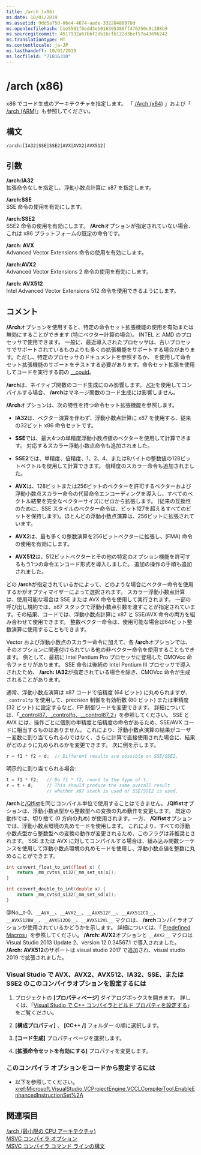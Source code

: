 ```yaml
---
title: /arch (x86)
ms.date: 10/01/2019
ms.assetid: 9dd5a75d-06e4-4674-aade-33228486078d
ms.openlocfilehash: b1e5501f6edd3eb016395380ff476250c0c388b9
ms.sourcegitcommit: 4517932a67bbf2db16cfb122d3bef57a43696242
ms.translationtype: MT
ms.contentlocale: ja-JP
ms.lasthandoff: 10/02/2019
ms.locfileid: "71816310"
---
```

# <a name="arch-x86"></a>/arch (x86)

x86 でコード生成のアーキテクチャを指定します。 「 [/Arch (x64)](arch-x64.md) 」および「 [/arch (ARM)](arch-arm.md)」も参照してください。

## <a name="syntax"></a>構文

```
/arch:[IA32|SSE|SSE2|AVX|AVX2|AVX512]
```

## <a name="arguments"></a>引数

**/arch:IA32**<br/>
拡張命令なしを指定し、浮動小数点計算に x87 を指定します。

**/arch:SSE**<br/>
SSE 命令の使用を有効にします。

**/arch:SSE2**<br/>
SSE2 命令の使用を有効にします。 **/Arch**オプションが指定されていない場合、これは x86 プラットフォームの既定の命令です。

**/arch: AVX**<br/>
Advanced Vector Extensions 命令の使用を有効にします。

**/arch:AVX2**<br/>
Advanced Vector Extensions 2 命令の使用を有効にします。

**/arch: AVX512**<br/>
Intel Advanced Vector Extensions 512 命令を使用できるようにします。

## <a name="remarks"></a>コメント

**/Arch**オプションを使用すると、特定の命令セット拡張機能の使用を有効または無効にすることができます (特にベクター計算の場合)。 INTEL と AMD のプロセッサで使用できます。 一般に、最近導入されたプロセッサは、古いプロセッサでサポートされているものよりも多くの拡張機能をサポートする場合があります。ただし、特定のプロセッサのドキュメントを参照するか、 を使用して命令セット拡張機能のサポートをテストする必要があります。命令セット拡張を使用してコードを実行する前の [__cpuid](../../intrinsics/cpuid-cpuidex.md)。

**/arch**は、ネイティブ関数のコード生成にのみ影響します。 [/Clr](clr-common-language-runtime-compilation.md)を使用してコンパイルする場合、 **/arch**はマネージ関数のコード生成には影響しません。

**/Arch**オプションは、次の特性を持つ命令セット拡張機能を参照します。

- **IA32**は、ベクター演算を伴わず、浮動小数点計算に x87 を使用する、従来の32ビット x86 命令セットです。

- **SSE**では、最大4つの単精度浮動小数点値のベクターを使用して計算できます。 対応するスカラー浮動小数点命令も追加されました。

- **SSE2**では、単精度、倍精度、1、2、4、または8バイトの整数値の128ビットベクトルを使用して計算できます。 倍精度のスカラー命令も追加されました。

- **AVX**は、128ビットまたは256ビットのベクターを許可するベクターおよび浮動小数点スカラー命令の代替命令エンコーディングを導入し、すべてのベクトル結果を完全なベクターサイズにゼロから拡張します。 (従来の互換性のために、SSE スタイルのベクター命令は、ビット127を超えるすべてのビットを保持します)。ほとんどの浮動小数点演算は、256ビットに拡張されています。

- **AVX2**は、最も多くの整数演算を256ビットベクターに拡張し、(FMA) 命令の使用を有効にします。

- **AVX512**は、512ビットベクターとその他の特定のオプション機能を許可するもう1つの命令エンコード形式を導入しました。 追加の操作の手順も追加されました。

どの **/arch**が指定されているかによって、どのような場合にベクター命令を使用するかがオプティマイザーによって選択されます。 スカラー浮動小数点計算は、使用可能な場合は SSE または AVX 命令を使用して実行されます。 一部の呼び出し規約では、x87 スタックで浮動小数点引数を渡すことが指定されています。その結果、コードでは、浮動小数点計算に x87 と SSE/AVX 命令の両方を組み合わせて使用できます。 整数ベクター命令は、使用可能な場合は64ビット整数演算に使用することもできます。

Vector および浮動小数点のスカラー命令に加えて、各 **/arch**オプションでは、そのオプションに関連付けられている他の非ベクター命令を使用することもできます。 例として、最初に Intel Pentium Pro プロセッサに登場した CMOVcc 命令ファミリがあります。 SSE 命令は後続の Intel Pentium III プロセッサで導入されたため、 **/arch: IA32**が指定されている場合を除き、CMOVcc 命令が生成されることがあります。

通常、浮動小数点演算は x87 コードで倍精度 (64 ビット) に丸められますが、`_controlfp` を使用して、precision 制御を有効桁数 (80 ビット) または単精度 (32 ビット) に設定するなど、FP 制御ワードを変更できます。 詳細については、「[_control87、_controlfp、\__control87_2](../../c-runtime-library/reference/control87-controlfp-control87-2.md)」を参照してください。 SSE と AVX には、操作ごとに個別の単精度と倍精度の命令があるため、SSE/AVX コードに相当するものはありません。 これにより、浮動小数点演算の結果がユーザー変数に割り当てられるのではなく、さらに計算で直接使用された場合に、結果がどのように丸められるかを変更できます。 次に例を示します。

```cpp
r = f1 * f2 + d;  // Different results are possible on SSE/SSE2.
```

明示的に割り当てられる場合:

```cpp
t = f1 * f2;   // Do f1 * f2, round to the type of t.
r = t + d;     // This should produce the same overall result
               // whether x87 stack is used or SSE/SSE2 is used.
```

**/arch**と[/QIfist](qifist-suppress-ftol.md)を同じコンパイル単位で使用することはできません。 **/QIfist**オプションは、浮動小数点型から整数型への変換の丸め動作を変更します。 既定の動作では、切り捨て (0 方向の丸め) が使用されます。一方、 **/QIfist**オプションでは、浮動小数点環境の丸めモードを使用します。 これにより、すべての浮動小数点型から整数型への変換の動作が変更されるため、このフラグは非推奨とされます。 SSE または AVX に対してコンパイルする場合は、組み込み関数シーケンスを使用して浮動小数点環境の丸めモードを使用し、浮動小数点値を整数に丸めることができます。

```cpp
int convert_float_to_int(float x) {
    return _mm_cvtss_si32(_mm_set_ss(x));
}

int convert_double_to_int(double x) {
    return _mm_cvtsd_si32(_mm_set_sd(x));
}
```

@No__t-0、`__AVX__`、`__AVX2__`、`__AVX512F__`、`__AVX512CD__`、`__AVX512BW__`、`__AVX512DQ__`、`__AVX512VL__` マクロは、 **/arch**コンパイラオプションが使用されているかどうかを示します。 詳細については、「 [Predefined Macros](../../preprocessor/predefined-macros.md)」を参照してください。 **/Arch: AVX2**オプションと `__AVX2__` マクロは Visual Studio 2013 Update 2、version 12.0.34567.1 で導入されました。 **/Arch: AVX512**のサポートは visual studio 2017 で追加され、visual studio 2019 で拡張されました。

### <a name="to-set-this-compiler-option-for-avx-avx2-avx512-ia32-sse-or-sse2-in-visual-studio"></a>Visual Studio で AVX、AVX2、AVX512、IA32、SSE、または SSE2 のこのコンパイラオプションを設定するには

1. プロジェクトの **[プロパティページ]** ダイアログボックスを開きます。 詳しくは、「[Visual Studio で C++ コンパイラとビルド プロパティを設定する](../working-with-project-properties.md)」をご覧ください。

1. **[構成プロパティ]** 、 **[CC++ /]** フォルダー の順に選択します。

1. **[コード生成]** プロパティページを選択します。

1. **[拡張命令セットを有効にする]** プロパティを変更します。

### <a name="to-set-this-compiler-option-programmatically"></a>このコンパイラ オプションをコードから設定するには

- 以下を参照してください。<xref:Microsoft.VisualStudio.VCProjectEngine.VCCLCompilerTool.EnableEnhancedInstructionSet%2A>

## <a name="see-also"></a>関連項目

[/arch (最小限の CPU アーキテクチャ)](arch-minimum-cpu-architecture.md)<br/>
[MSVC コンパイラ オプション](compiler-options.md)<br/>
[MSVC コンパイラ コマンド ラインの構文](compiler-command-line-syntax.md)
